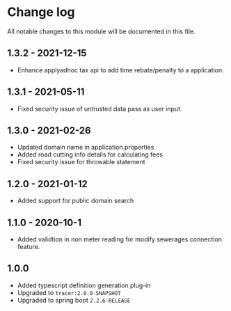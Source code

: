 # Change log
All notable changes to this module will be documented in this file.

## 1.3.2 - 2021-12-15

- Enhance applyadhoc tax api to add time rebate/penalty to a application.

## 1.3.1 - 2021-05-11

- Fixed security issue of untrusted data pass as user input.

## 1.3.0 - 2021-02-26
- Updated domain name in application.properties
- Added road cutting info details for calculating fees
- Fixed security issue for throwable statement

## 1.2.0 - 2021-01-12
- Added support for public domain search

## 1.1.0 - 2020-10-1
- Added  validtion in non meter reading for modify sewerages connection feature.

## 1.0.0
- Added typescript definition generation plug-in
- Upgraded to `tracer:2.0.0-SNAPSHOT`
- Upgraded to spring boot `2.2.6-RELEASE`